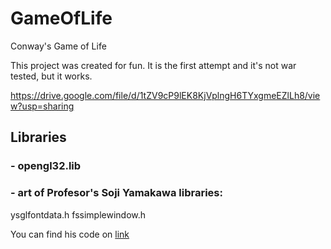 # GameOfLife
Conway's Game of Life

This project was created for fun. It is the first attempt and it's not war tested, but it works. 

https://drive.google.com/file/d/1tZV9cP9lEK8KjVplngH6TYxgmeEZlLh8/view?usp=sharing

## Libraries
### - opengl32.lib

### - art of Profesor's Soji Yamakawa libraries: 
ysglfontdata.h
fssimplewindow.h

You can find his code on [link](http://www.ysflight.com)
